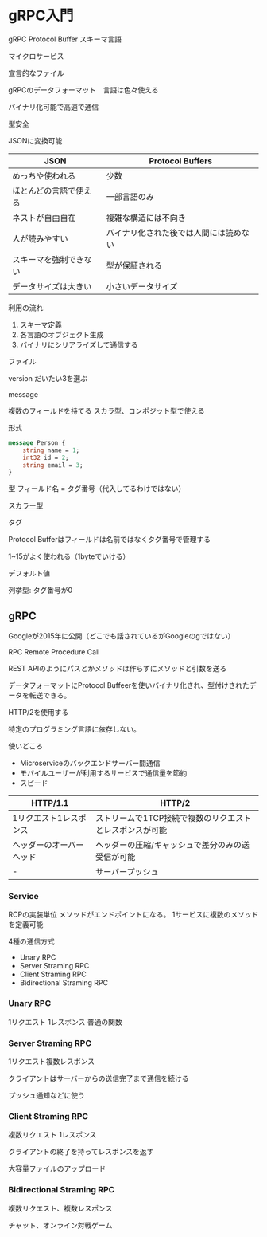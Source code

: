 # gRPC入門

gRPC Protocol Buffer スキーマ言語

マイクロサービス

宣言的なファイル

gRPCのデータフォーマット　言語は色々使える

バイナリ化可能で高速で通信

型安全

JSONに変換可能

| JSON | Protocol Buffers |
| -- | -- |
| めっちや使われる | 少数 |
| ほとんどの言語で使える | 一部言語のみ |
| ネストが自由自在 | 複雑な構造には不向き |
| 人が読みやすい | バイナリ化された後では人間には読めない |
| スキーマを強制できない | 型が保証される |
| データサイズは大きい | 小さいデータサイズ |

利用の流れ
1. スキーマ定義
1. 各言語のオブジェクト生成
1. バイナリにシリアライズして通信する


ファイル

version だいたい3を選ぶ

message

複数のフィールドを持てる
スカラ型、コンポジット型で使える

形式
```proto
message Person {
    string name = 1;
    int32 id = 2;
    string email = 3;
}
```

型 フィールド名 = タグ番号（代入してるわけではない）

[スカラー型](https://protobuf.dev/programming-guides/proto3/#scalar)

タグ

Protocol Bufferはフィールドは名前ではなくタグ番号で管理する

1~15がよく使われる（1byteでいける）


デフォルト値

列挙型: タグ番号が0

## gRPC

Googleが2015年に公開（どこでも話されているがGoogleのgではない）

RPC Remote Procedure Call

REST APIのようにパスとかメソッドは作らずにメソッドと引数を送る

データフォーマットにProtocol Buffeerを使いバイナリ化され、型付けされたデータを転送できる。

HTTP/2を使用する

特定のプログラミング言語に依存しない。

使いどころ
- Microserviceのバックエンドサーバー間通信
- モバイルユーザーが利用するサービスで通信量を節約
- スピード

| HTTP/1.1 | HTTP/2 |
| -- | -- |
| 1リクエスト1レスポンス | ストリームで1TCP接続で複数のリクエストとレスポンスが可能 |
| ヘッダーのオーバーヘッド | ヘッダーの圧縮/キャッシュで差分のみの送受信が可能 |
| - | サーバープッシュ |


### Service

RCPの実装単位
メソッドがエンドポイントになる。
1サービスに複数のメソッドを定義可能

4種の通信方式

- Unary RPC
- Server Straming RPC
- Client Straming RPC
- Bidirectional Straming RPC

### Unary RPC

1リクエスト 1レスポンス
普通の関数

### Server Straming RPC

1リクエスト複数レスポンス

クライアントはサーバーからの送信完了まで通信を続ける

プッシュ通知などに使う

### Client Straming RPC

複数リクエスト 1レスポンス

クライアントの終了を持ってレスポンスを返す

大容量ファイルのアップロード


### Bidirectional Straming RPC

複数リクエスト、複数レスポンス

チャット、オンライン対戦ゲーム
